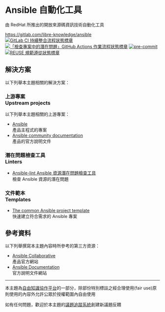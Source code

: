 # Ansible 自動化工具

由 RedHat 所推出的開放來源碼資訊技術自動化工具

<https://gitlab.com/libre-knowledge/ansible>  
[![GitLab CI 持續整合流程狀態標章](https://gitlab.com/libre-knowledge/ansible/badges/main/pipeline.svg?ignore_skipped=true "點擊查看 GitLab CI 持續整合流程的運行狀態")](https://gitlab.com/libre-knowledge/ansible/-/commits/main) [![「檢查專案中的潛在問題」GitHub Actions 作業流程狀態標章](https://github.com/libre-knowledge/ansible/actions/workflows/check-potential-problems.yml/badge.svg "本專案使用 GitHub Actions 自動化檢查專案中的潛在問題")](https://github.com/libre-knowledge/ansible/actions/workflows/check-potential-problems.yml) [![pre-commit](https://img.shields.io/badge/pre--commit-enabled-brightgreen?logo=pre-commit&logoColor=white "本專案使用 pre-commit 檢查專案中的潛在問題")](https://github.com/pre-commit/pre-commit) [![REUSE 規範遵從狀態標章](https://api.reuse.software/badge/gitlab.com/libre-knowledge/ansible "本專案遵從 REUSE 規範降低軟體授權合規成本")](https://api.reuse.software/info/gitlab.com/libre-knowledge/ansible)

## 解決方案

以下列舉本主題相關的解決方案：

### 上游專案<br>Upstream projects

以下列舉本主題相關的上游專案：

* [Ansible](https://github.com/ansible/ansible)  
  產品主程式的專案
* [Ansible community documentation](https://github.com/ansible/ansible-documentation)  
  產品的官方說明文件

### 潛在問題檢查工具<br>Linters

* [Ansible-lint Ansible 資源潛在問題檢查工具](https://gitlab.com/libre-knowledge/ansible-lint)  
  檢查 Ansible 資源的潛在問題

### 文件範本<br>Templates

* [The common Ansible project template](https://gitlab.com/the-common/ansible-project-template)  
  快速建立符合需求的 Ansible 專案

## 參考資料

以下列舉撰寫本主題內容時所參考的第三方資源：

* [Ansible Collaborative](https://www.ansible.com/)  
  產品官方網站
* [Ansible Documentation](https://docs.ansible.com/)  
  官方說明文件網站

---

本主題為[自由知識協作平台](https://gitlab.com/libre-knowledge/libre-knowledge)的一部分，除部份特別標註之經合理使用(fair use)原則使用的內容外允許公眾於授權範圍內自由使用

如有任何問題，歡迎於本主題的[議題追蹤系統](https://gitlab.com/libre-knowledge/ansible/-/issues)創建新議題反饋
